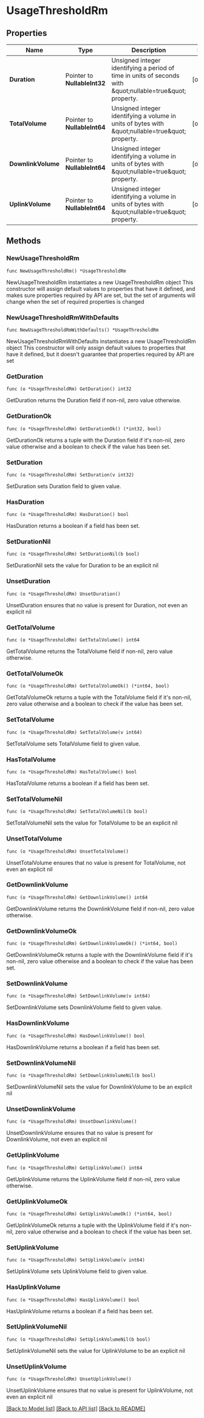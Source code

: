 # UsageThresholdRm

## Properties

Name | Type | Description | Notes
------------ | ------------- | ------------- | -------------
**Duration** | Pointer to **NullableInt32** | Unsigned integer identifying a period of time in units of seconds with \&quot;nullable&#x3D;true\&quot; property. | [optional] 
**TotalVolume** | Pointer to **NullableInt64** | Unsigned integer identifying a volume in units of bytes with \&quot;nullable&#x3D;true\&quot; property. | [optional] 
**DownlinkVolume** | Pointer to **NullableInt64** | Unsigned integer identifying a volume in units of bytes with \&quot;nullable&#x3D;true\&quot; property. | [optional] 
**UplinkVolume** | Pointer to **NullableInt64** | Unsigned integer identifying a volume in units of bytes with \&quot;nullable&#x3D;true\&quot; property. | [optional] 

## Methods

### NewUsageThresholdRm

`func NewUsageThresholdRm() *UsageThresholdRm`

NewUsageThresholdRm instantiates a new UsageThresholdRm object
This constructor will assign default values to properties that have it defined,
and makes sure properties required by API are set, but the set of arguments
will change when the set of required properties is changed

### NewUsageThresholdRmWithDefaults

`func NewUsageThresholdRmWithDefaults() *UsageThresholdRm`

NewUsageThresholdRmWithDefaults instantiates a new UsageThresholdRm object
This constructor will only assign default values to properties that have it defined,
but it doesn't guarantee that properties required by API are set

### GetDuration

`func (o *UsageThresholdRm) GetDuration() int32`

GetDuration returns the Duration field if non-nil, zero value otherwise.

### GetDurationOk

`func (o *UsageThresholdRm) GetDurationOk() (*int32, bool)`

GetDurationOk returns a tuple with the Duration field if it's non-nil, zero value otherwise
and a boolean to check if the value has been set.

### SetDuration

`func (o *UsageThresholdRm) SetDuration(v int32)`

SetDuration sets Duration field to given value.

### HasDuration

`func (o *UsageThresholdRm) HasDuration() bool`

HasDuration returns a boolean if a field has been set.

### SetDurationNil

`func (o *UsageThresholdRm) SetDurationNil(b bool)`

 SetDurationNil sets the value for Duration to be an explicit nil

### UnsetDuration
`func (o *UsageThresholdRm) UnsetDuration()`

UnsetDuration ensures that no value is present for Duration, not even an explicit nil
### GetTotalVolume

`func (o *UsageThresholdRm) GetTotalVolume() int64`

GetTotalVolume returns the TotalVolume field if non-nil, zero value otherwise.

### GetTotalVolumeOk

`func (o *UsageThresholdRm) GetTotalVolumeOk() (*int64, bool)`

GetTotalVolumeOk returns a tuple with the TotalVolume field if it's non-nil, zero value otherwise
and a boolean to check if the value has been set.

### SetTotalVolume

`func (o *UsageThresholdRm) SetTotalVolume(v int64)`

SetTotalVolume sets TotalVolume field to given value.

### HasTotalVolume

`func (o *UsageThresholdRm) HasTotalVolume() bool`

HasTotalVolume returns a boolean if a field has been set.

### SetTotalVolumeNil

`func (o *UsageThresholdRm) SetTotalVolumeNil(b bool)`

 SetTotalVolumeNil sets the value for TotalVolume to be an explicit nil

### UnsetTotalVolume
`func (o *UsageThresholdRm) UnsetTotalVolume()`

UnsetTotalVolume ensures that no value is present for TotalVolume, not even an explicit nil
### GetDownlinkVolume

`func (o *UsageThresholdRm) GetDownlinkVolume() int64`

GetDownlinkVolume returns the DownlinkVolume field if non-nil, zero value otherwise.

### GetDownlinkVolumeOk

`func (o *UsageThresholdRm) GetDownlinkVolumeOk() (*int64, bool)`

GetDownlinkVolumeOk returns a tuple with the DownlinkVolume field if it's non-nil, zero value otherwise
and a boolean to check if the value has been set.

### SetDownlinkVolume

`func (o *UsageThresholdRm) SetDownlinkVolume(v int64)`

SetDownlinkVolume sets DownlinkVolume field to given value.

### HasDownlinkVolume

`func (o *UsageThresholdRm) HasDownlinkVolume() bool`

HasDownlinkVolume returns a boolean if a field has been set.

### SetDownlinkVolumeNil

`func (o *UsageThresholdRm) SetDownlinkVolumeNil(b bool)`

 SetDownlinkVolumeNil sets the value for DownlinkVolume to be an explicit nil

### UnsetDownlinkVolume
`func (o *UsageThresholdRm) UnsetDownlinkVolume()`

UnsetDownlinkVolume ensures that no value is present for DownlinkVolume, not even an explicit nil
### GetUplinkVolume

`func (o *UsageThresholdRm) GetUplinkVolume() int64`

GetUplinkVolume returns the UplinkVolume field if non-nil, zero value otherwise.

### GetUplinkVolumeOk

`func (o *UsageThresholdRm) GetUplinkVolumeOk() (*int64, bool)`

GetUplinkVolumeOk returns a tuple with the UplinkVolume field if it's non-nil, zero value otherwise
and a boolean to check if the value has been set.

### SetUplinkVolume

`func (o *UsageThresholdRm) SetUplinkVolume(v int64)`

SetUplinkVolume sets UplinkVolume field to given value.

### HasUplinkVolume

`func (o *UsageThresholdRm) HasUplinkVolume() bool`

HasUplinkVolume returns a boolean if a field has been set.

### SetUplinkVolumeNil

`func (o *UsageThresholdRm) SetUplinkVolumeNil(b bool)`

 SetUplinkVolumeNil sets the value for UplinkVolume to be an explicit nil

### UnsetUplinkVolume
`func (o *UsageThresholdRm) UnsetUplinkVolume()`

UnsetUplinkVolume ensures that no value is present for UplinkVolume, not even an explicit nil

[[Back to Model list]](../README.md#documentation-for-models) [[Back to API list]](../README.md#documentation-for-api-endpoints) [[Back to README]](../README.md)


